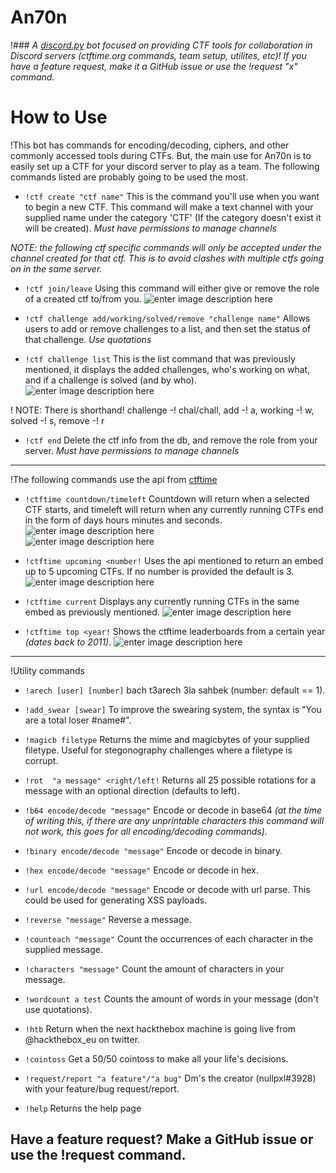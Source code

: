 # An70n

!### *A [discord.py](http://discordpy.readthedocs.io/en/latest/) bot focused on providing CTF tools for collaboration in Discord servers (ctftime.org commands, team setup, utilites, etc)!  If you have a feature request, make it a GitHub issue or use the !request "x" command.*

#  How to Use
!This bot has commands for encoding/decoding, ciphers, and other commonly accessed tools during CTFs.  But, the main use for An70n is to easily set up a CTF for your discord server to play as a team.  The following commands listed are probably going to be used the most.

* `!ctf create "ctf name"`  This is the command you'll use when you want to begin a new CTF.  This command will make a text channel with your supplied name under the category 'CTF' (If the category doesn't exist it will be created).  *Must have permissions to manage channels*

*NOTE: the following ctf specific commands will only be accepted under the channel created for that ctf.  This is to avoid clashes with multiple ctfs going on in the same server.*

 * `!ctf join/leave` Using this command will either give or remove the role of a created ctf to/from you.
 ![enter image description here](https://i.imgur.com/4QPUgvM.png)
 
 * `!ctf challenge add/working/solved/remove "challenge name"` Allows users to add or remove challenges to a list, and then set the status of that challenge. *Use quotations*
 
 * `!ctf challenge list` This is the list command that was previously mentioned, it displays the added challenges, who's working on what, and if a challenge is solved (and by who).
 ![enter image description here](https://i.imgur.com/KH5dYZr.png)

 ! NOTE: There is shorthand!  challenge -! chal/chall, add -! a, working -! w, solved -! s, remove -! r

 * `!ctf end` Delete the ctf info from the db, and remove the role from your server.  *Must have permissions to manage channels*

---
!The following commands use the api from [ctftime](https://ctftime.org/api)

 * `!ctftime countdown/timeleft` Countdown will return when a selected CTF starts, and timeleft will return when any currently running CTFs end in the form of days hours minutes and seconds.
 ![enter image description here](https://i.imgur.com/LFSTr33.png)  
 ![enter image description here](https://i.imgur.com/AkBfp6E.png)

* `!ctftime upcoming <number!` Uses the api mentioned to return an embed up to 5 upcoming CTFs.  If no number is provided the default is 3.
![enter image description here](https://i.imgur.com/UpouneO.png)

* `!ctftime current` Displays any currently running CTFs in the same embed as previously mentioned.
![enter image description here](https://i.imgur.com/RCh3xg6.png)

* `!ctftime top <year!`  Shows the ctftime leaderboards from a certain year *(dates back to 2011)*.
![enter image description here](https://i.imgur.com/2npW7gM.png)
---
!Utility commands

* `!arech [user] [number]` bach t3arech 3la sahbek (number: default == 1).
* `!add_swear [swear]` To improve the swearing system, the syntax is "You are a total loser #name#".
* `!magicb filetype` Returns the mime and magicbytes of your supplied filetype. Useful for stegonography challenges where a filetype is corrupt.

* `!rot  "a message" <right/left!` Returns all 25 possible rotations for a message with an optional direction (defaults to left).

* `!b64 encode/decode "message"`  Encode or decode in base64 *(at the time of writing this, if there are any unprintable characters this command will not work, this goes for all encoding/decoding commands).*

* `!binary encode/decode "message"` Encode or decode in binary.

* `!hex encode/decode "message"` Encode or decode in hex.

* `!url encode/decode "message"` Encode or decode with url parse.  This could be used for generating XSS payloads.

* `!reverse "message"` Reverse a message.

* `!counteach "message"` Count the occurrences of each character in the supplied message.

* `!characters "message"` Count the amount of characters in your message.

* `!wordcount a test` Counts the amount of words in  your message (don't use quotations).

* `!htb` Return when the next hackthebox machine is going live from @hackthebox_eu on twitter.

* `!cointoss` Get a 50/50 cointoss to make all your life's decisions.

* `!request/report "a feature"/"a bug"` Dm's the creator (nullpxl#3928) with your feature/bug  request/report.

* `!help` Returns the help page

## Have a feature request?  Make a GitHub issue or use the !request command.


